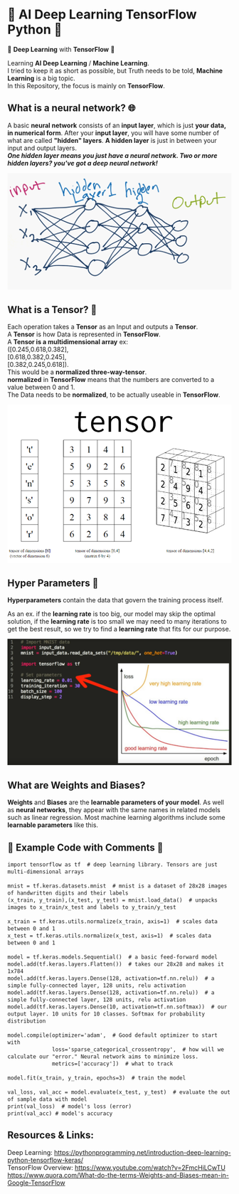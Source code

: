 # 🐍 AI Deep Learning TensorFlow Python 🐍
🐍 **Deep Learning** with **TensorFlow** 🐍

Learning **AI Deep Learning** / **Machine Learning**.</br>
I tried to keep it as short as possible, but Truth needs to be told, **Machine Learning** is a big topic. </br>
In this Repository, the focus is mainly on **TensorFlow**.

## What is a neural network? 🌐

A basic **neural network** consists of an **input layer**, which is just **your data, in numerical form**. After your **input layer**, you will have some number of what are called **"hidden" layers**. **A hidden layer** is just in between your input and output layers.</br> ***One hidden layer means you just have a neural network. Two or more hidden layers? you've got a deep neural network!***

![neural network](Images/artificial-neural-network-model.png)

## What is a Tensor? 🔢

Each operation takes a **Tensor** as an Input and outputs a **Tensor**.</br>
A **Tensor** is how Data is represented in **TensorFlow**.</br>
A **Tensor is a multidimensional array** ex: </br>
([0.245,0.618,0.382], </br>[0.618,0.382,0.245], </br>[0.382,0.245,0.618]). </br>
This would be a **normalized three-way-tensor**.</br>
**normalized** in **TensorFlow** means that the numbers are converted to a value between 0 and 1.</br> The Data needs to be **normalized**, to be actually useable in **TensorFlow**.

![neural network](Images/tensor.png)

## Hyper Parameters 🔡

**Hyperparameters** contain the data that govern the training process itself. </br>

As an ex. if the **learning rate** is too big, our model may skip the optimal solution, if the **learning rate** is too small we may need to many iterations to get the best result, so we try to find a **learning rate** that fits for our purpose.

![hyper parameters](Images/learning_rate.png)

## What are Weights and Biases?

**Weights** and **Biases** are the **learnable parameters of your model**. As well as **neural networks**, they appear with the same names in related models such as linear regression. Most machine learning algorithms include some **learnable parameters** like this.

## 📝 Example Code with Comments 📝
```
import tensorflow as tf  # deep learning library. Tensors are just multi-dimensional arrays

mnist = tf.keras.datasets.mnist  # mnist is a dataset of 28x28 images of handwritten digits and their labels
(x_train, y_train),(x_test, y_test) = mnist.load_data()  # unpacks images to x_train/x_test and labels to y_train/y_test

x_train = tf.keras.utils.normalize(x_train, axis=1)  # scales data between 0 and 1
x_test = tf.keras.utils.normalize(x_test, axis=1)  # scales data between 0 and 1

model = tf.keras.models.Sequential()  # a basic feed-forward model
model.add(tf.keras.layers.Flatten())  # takes our 28x28 and makes it 1x784
model.add(tf.keras.layers.Dense(128, activation=tf.nn.relu))  # a simple fully-connected layer, 128 units, relu activation
model.add(tf.keras.layers.Dense(128, activation=tf.nn.relu))  # a simple fully-connected layer, 128 units, relu activation
model.add(tf.keras.layers.Dense(10, activation=tf.nn.softmax))  # our output layer. 10 units for 10 classes. Softmax for probability distribution

model.compile(optimizer='adam',  # Good default optimizer to start with
              loss='sparse_categorical_crossentropy',  # how will we calculate our "error." Neural network aims to minimize loss.
              metrics=['accuracy'])  # what to track

model.fit(x_train, y_train, epochs=3)  # train the model

val_loss, val_acc = model.evaluate(x_test, y_test)  # evaluate the out of sample data with model
print(val_loss)  # model's loss (error)
print(val_acc) # model's accuracy
```
## Resources & Links:
Deep Learning: https://pythonprogramming.net/introduction-deep-learning-python-tensorflow-keras/ </br>
TensorFlow Overview: https://www.youtube.com/watch?v=2FmcHiLCwTU </br>
https://www.quora.com/What-do-the-terms-Weights-and-Biases-mean-in-Google-TensorFlow
